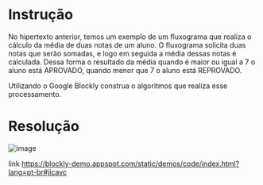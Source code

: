 # Instrução

No hipertexto anterior, temos um exemplo de um fluxograma que realiza o cálculo da média de duas notas de um aluno. O fluxograma solicita duas notas que serão somadas, e logo em seguida a média dessas notas é calculada. Dessa forma o resultado da média quando é maior ou igual a 7 o aluno está APROVADO, quando menor que 7 o aluno está REPROVADO.

Utilizando o Google Blockly construa o algoritmos que realiza esse processamento.

# Resolução

![image](https://github.com/rogerdox/fap_softex/assets/116037752/edbccaea-2932-4598-94c4-160f1a50c0c2)

link
https://blockly-demo.appspot.com/static/demos/code/index.html?lang=pt-br#jicavc
